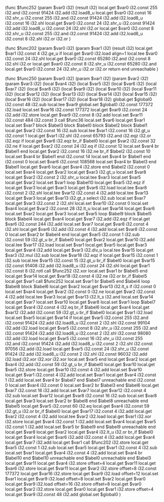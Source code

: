 (func $func252 (param $var0 i32) (result i32)
    local.get $var0
    i32.const 255
    i32.and
    i32.const 91424
    i32.add
    i32.load8_u
    local.get $var0
    i32.const 16
    i32.shr_u
    i32.const 255
    i32.and
    i32.const 91424
    i32.add
    i32.load8_u
    i32.const 16
    i32.shl
    local.get $var0
    i32.const 24
    i32.shr_u
    i32.const 91424
    i32.add
    i32.load8_u
    i32.const 24
    i32.shl
    i32.or
    local.get $var0
    i32.const 8
    i32.shr_u
    i32.const 255
    i32.and
    i32.const 91424
    i32.add
    i32.load8_u
    i32.const 8
    i32.shl
    i32.or
    i32.or
  )

  (func $func202 (param $var0 i32) (param $var1 i32) (result i32)
    local.get $var1
    i32.const 4
    i32.ge_u
    if
      local.get $var0
      i32.load align=1
      local.tee $var0
      i32.const 24
      i32.shl
      local.get $var0
      i32.const 65280
      i32.and
      i32.const 8
      i32.shl
      i32.or
      local.get $var0
      i32.const 8
      i32.shr_u
      i32.const 65280
      i32.and
      local.get $var0
      i32.const 24
      i32.shr_u
      i32.or
      i32.or
      return
    end
    unreachable
  )

  (func $func250 (param $var0 i32) (param $var1 i32) (param $var2 i32) (param $var3 i32)
    (local $var4 i32)
    (local $var5 i32)
    (local $var6 i32)
    (local $var7 i32)
    (local $var8 i32)
    (local $var9 i32)
    (local $var10 i32)
    (local $var11 i32)
    (local $var12 i32)
    (local $var13 i32)
    (local $var14 i32)
    (local $var15 i32)
    (local $var16 i32)
    (local $var17 i32)
    (local $var18 i32)
    global.get $global0
    i32.const 48
    i32.sub
    local.tee $var9
    global.set $global0
    i32.const 177372
    i32.load
    local.set $var16
    i32.const 177372
    local.get $var9
    i32.const 24
    i32.add
    i32.store
    local.get $var9
    i32.const 8
    i32.add
    local.set $var11
    i32.const 484
    i32.const 3
    call $func36
    local.set $var6
    local.get $var1
    local.set $var7
    block $label3
      block $label0
        block $label2
          block $label1
            local.get $var2
            i32.const 16
            i32.sub
            local.tee $var1
            i32.const 16
            i32.gt_u
            i32.const 1
            local.get $var1
            i32.shl
            i32.const 65793
            i32.and
            i32.eqz
            i32.or
            i32.eqz
            if
              local.get $var6
              i32.eqz
              br_if $label0
              local.get $var2
              i32.const 32
              i32.ne
              if
                local.get $var2
                i32.const 24
                i32.eq
                if
                  i32.const 12
                  local.set $var4
                  br $label1
                end
                local.get $var2
                i32.const 16
                i32.ne
                br_if $label2
                i32.const 10
                local.set $var4
                br $label1
              end
              i32.const 14
              local.set $var4
              br $label1
            end
            i32.const 0
            local.set $var6
            i32.const 108568
            local.set $var4
            br $label3
          end $label1
          local.get $var6
          local.get $var4
          i32.store
        end $label2
        i32.const 0
        local.set $var4
        local.get $var2
        local.get $var3
        i32.gt_u
        local.set $var8
        local.get $var2
        i32.const 2
        i32.shr_u
        local.tee $var3
        local.set $var5
        local.get $var2
        local.set $var1
        loop $label10
          local.get $var5
          i32.eqz
          if
            local.get $var3
            local.get $var3
            local.get $var6
            i32.load
            local.tee $var8
            i32.const 2
            i32.shl
            local.tee $var12
            i32.const 4
            i32.add
            local.tee $var13
            local.get $var3
            local.get $var13
            i32.gt_s
            select
            i32.sub
            local.set $var7
            local.get $var3
            i32.const 2
            i32.shl
            local.set $var10
            i32.const 0
            local.set $var4
            local.get $var2
            i32.const 28
            i32.lt_u
            local.set $var14
            local.get $var6
            local.set $var2
            local.get $var3
            local.set $var5
            loop $label9
              block $label5
                block $label4
                  local.get $var4
                  local.get $var7
                  i32.add
                  i32.eqz
                  if
                    local.get $var6
                    i32.const 244
                    i32.add
                    local.set $var7
                    local.get $var8
                    i32.const 4
                    i32.shl
                    local.get $var6
                    i32.add
                    i32.const 4
                    i32.add
                    local.set $var8
                    i32.const 0
                    local.set $var2
                    br $label4
                  end
                  local.get $var5
                  i32.const 1
                  i32.sub
                  i32.const 59
                  i32.gt_u
                  br_if $label0
                  local.get $var2
                  local.get $var10
                  i32.add
                  local.tee $var17
                  i32.load
                  local.set $var1
                  local.get $var5
                  local.get $var3
                  local.get $var4
                  i32.add
                  local.get $var3
                  i32.div_u
                  local.tee $var15
                  local.get $var3
                  i32.mul
                  i32.sub
                  local.tee $var18
                  i32.eqz
                  if
                    local.get $var15
                    i32.const 1
                    i32.sub
                    local.tee $var15
                    i32.const 15
                    i32.gt_u
                    br_if $label0
                    local.get $var15
                    i32.const 91408
                    i32.add
                    i32.load8_u
                    i32.const 24
                    i32.shl
                    local.get $var1
                    i32.const 8
                    i32.rotl
                    call $func252
                    i32.xor
                    local.set $var1
                    br $label5
                  end
                  local.get $var14
                  local.get $var18
                  i32.const 4
                  i32.ne
                  i32.or
                  br_if $label5
                  local.get $var1
                  call $func252
                  local.set $var1
                  br $label5
                end $label4
                loop $label8
                  block $label6
                    local.get $var2
                    local.get $var13
                    i32.lt_s
                    if
                      i32.const 0
                      local.set $var4
                      local.get $var2
                      i32.const 0
                      i32.ne
                      local.get $var2
                      i32.const 4
                      i32.add
                      local.tee $var3
                      local.get $var13
                      i32.lt_s
                      i32.and
                      local.set $var14
                      local.get $var7
                      local.set $var10
                      local.get $var8
                      local.set $var1
                      loop $label7
                        local.get $var4
                        i32.const 4
                        i32.eq
                        br_if $label6
                        local.get $var4
                        local.get $var12
                        i32.add
                        i32.const 59
                        i32.gt_u
                        br_if $label0
                        local.get $var1
                        i32.load
                        local.set $var5
                        local.get $var14
                        if
                          local.get $var5
                          i32.const 255
                          i32.and
                          i32.const 91424
                          i32.add
                          i32.load8_u
                          i32.const 2
                          i32.shl
                          i32.const 99104
                          i32.add
                          i32.load
                          local.get $var5
                          i32.const 8
                          i32.shr_u
                          i32.const 255
                          i32.and
                          i32.const 91424
                          i32.add
                          i32.load8_u
                          i32.const 2
                          i32.shl
                          i32.const 98080
                          i32.add
                          i32.load
                          local.get $var5
                          i32.const 16
                          i32.shr_u
                          i32.const 255
                          i32.and
                          i32.const 91424
                          i32.add
                          i32.load8_u
                          i32.const 2
                          i32.shl
                          i32.const 97056
                          i32.add
                          i32.load
                          local.get $var5
                          i32.const 24
                          i32.shr_u
                          i32.const 91424
                          i32.add
                          i32.load8_u
                          i32.const 2
                          i32.shl
                          i32.const 96032
                          i32.add
                          i32.load
                          i32.xor
                          i32.xor
                          i32.xor
                          local.set $var5
                        end
                        local.get $var2
                        local.get $var4
                        i32.add
                        i32.const 59
                        i32.gt_u
                        br_if $label0
                        local.get $var10
                        local.get $var5
                        i32.store
                        local.get $var10
                        i32.const 4
                        i32.add
                        local.set $var10
                        local.get $var1
                        i32.const 4
                        i32.add
                        local.set $var1
                        local.get $var4
                        i32.const 1
                        i32.add
                        local.set $var4
                        br $label7
                      end $label7
                      unreachable
                    end
                    i32.const 0
                    local.set $var4
                    i32.const 0
                    local.set $var2
                    br $label3
                  end $label6
                  local.get $var7
                  i32.const 16
                  i32.add
                  local.set $var7
                  local.get $var12
                  i32.const 4
                  i32.sub
                  local.set $var12
                  local.get $var8
                  i32.const 16
                  i32.sub
                  local.set $var8
                  local.get $var3
                  local.set $var2
                  br $label8
                end $label8
                unreachable
              end $label5
              local.get $var5
              i32.const 60
              i32.eq
              local.get $var4
              i32.const 59
              i32.gt_u
              i32.or
              br_if $label0
              local.get $var17
              i32.const 4
              i32.add
              local.get $var2
              i32.const 4
              i32.add
              local.tee $var2
              i32.load
              local.get $var1
              i32.xor
              i32.store
              local.get $var4
              i32.const 1
              i32.add
              local.set $var4
              local.get $var5
              i32.const 1
              i32.add
              local.set $var5
              br $label9
            end $label9
            unreachable
          end
          local.get $var8
          local.get $var2
          local.get $var4
          i32.lt_u
          i32.or
          br_if $label0
          local.get $var4
          local.get $var6
          i32.add
          i32.const 4
          i32.add
          local.get $var4
          local.get $var7
          i32.add
          local.get $var1
          call $func202
          i32.store
          local.get $var5
          i32.const 1
          i32.sub
          local.set $var5
          local.get $var1
          i32.const 4
          i32.sub
          local.set $var1
          local.get $var4
          i32.const 4
          i32.add
          local.set $var4
          br $label10
        end $label10
        unreachable
      end $label0
      unreachable
    end $label3
    local.get $var11
    local.get $var4
    i32.store offset=4
    local.get $var11
    local.get $var6
    i32.store
    local.get $var11
    local.get $var2
    i32.store offset=8
    i32.const 177372
    local.get $var16
    i32.store
    local.get $var9
    i32.load offset=12
    local.set $var1
    local.get $var9
    i32.load offset=8
    local.set $var2
    local.get $var0
    local.get $var9
    i32.load offset=16
    i32.store offset=8
    local.get $var0
    local.get $var2
    i32.store
    local.get $var0
    local.get $var1
    i32.store offset=4
    local.get $var9
    i32.const 48
    i32.add
    global.set $global0
  )
